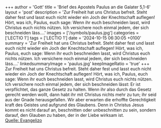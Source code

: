 +++
author = 'Gott'
title = 'Brief des Apostels Paulus an die Galater 5,1-6'
layout = 'post'
description = 'Zur Freiheit hat uns Christus befreit. Steht daher fest und lasst euch nicht wieder ein Joch der Knechtschaft auflegen! Hört, was ich, Paulus, euch sage: Wenn ihr euch beschneiden lasst, wird Christus euch nichts nützen. Ich versichere noch einmal jedem, der sich beschneiden läss....'
images = ['/symbols/paulus.jpg']
categories = ['LECTIO 1']
tags = ['LECTIO 1']
date = '2024-10-15 06:30:05 +0100'
summary = 'Zur Freiheit hat uns Christus befreit. Steht daher fest und lasst euch nicht wieder ein Joch der Knechtschaft auflegen! Hört, was ich, Paulus, euch sage: Wenn ihr euch beschneiden lasst, wird Christus euch nichts nützen. Ich versichere noch einmal jedem, der sich beschneiden läss....'
linkedsummaryImage = 'paulus.jpg'
keepImageRatio = 'true'
+++
Zur Freiheit hat uns Christus befreit. Steht daher fest und lasst euch nicht wieder ein Joch der Knechtschaft auflegen!
Hört, was ich, Paulus, euch sage: Wenn ihr euch beschneiden lasst, wird Christus euch nichts nützen.
Ich versichere noch einmal jedem, der sich beschneiden lässt: Er ist verpflichtet, das ganze Gesetz zu halten.<!--more-->
Wenn ihr also durch das Gesetz gerecht werden wollt, dann habt ihr mit Christus nichts mehr zu tun; ihr seid aus der Gnade herausgefallen.
Wir aber erwarten die erhoffte Gerechtigkeit kraft des Geistes und aufgrund des Glaubens.
Denn in Christus Jesus kommt es nicht darauf an, beschnitten oder unbeschnitten zu sein, sondern darauf, den Glauben zu haben, der in der Liebe wirksam ist.<br> [Quelle: Evangelizo](https://evangeliumtagfuertag.org/DE/gospel)